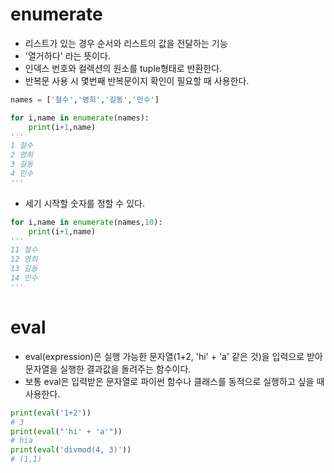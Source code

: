 # enumerate

- 리스트가 있는 경우 순서와 리스트의 값을 전달하는 기능
- '열거하다' 라는 뜻이다. 
- 인덱스 번호와 컬렉션의 원소를 tuple형태로 반환한다.
- 반복문 사용 시 몇번째 반복문이지 확인이 필요할 때 사용한다.

```python
names = ['철수','영희','길동','민수']

for i,name in enumerate(names):
    print(i+1,name)
'''
1 철수
2 영희
3 길동
4 민수
'''
```



- 세기 시작할 숫자를 정할 수 있다.

```python
for i,name in enumerate(names,10):
    print(i+1,name)
'''
11 철수
12 영희
13 길동
14 민수
'''    
```



# eval

- eval(expression)은 실행 가능한 문자열(1+2, 'hi' + 'a' 같은 것)을 입력으로 받아 문자열을 실행한 결과값을 돌려주는 함수이다.
- 보통 eval은 입력받은 문자열로 파이썬 함수나 클래스를 동적으로 실행하고 싶을 때 사용한다.

```python
print(eval('1+2'))
# 3
print(eval("'hi' + 'a'"))
# hia
print(eval('divmod(4, 3)'))
# (1,1)
```

